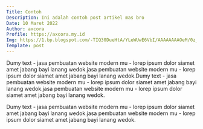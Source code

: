 ```yaml
---
Title: Contoh
Description: Ini adalah contoh post artikel mas bro
Date: 10 Maret 2022
Author: axcora
Profile: https://axcora.my.id
Img: https://1.bp.blogspot.com/-TIQ30DueHtA/YLeWUwE6VbI/AAAAAAAAOeM/0z_75ayYwSQQ3yFdHykK9Q0G27hzuKX6wCLcBGAsYHQ/s1500/10372971_10203043881798919_2756716781267349962_o.jpg
Template: post
---
```

Dumy text - jasa pembuatan website modern mu - lorep ipsum dolor siamet amet jabang bayi lanang wedok.jasa pembuatan website modern mu - lorep ipsum dolor siamet amet jabang bayi lanang wedok.Dumy text - jasa pembuatan website modern mu - lorep ipsum dolor siamet amet jabang bayi lanang wedok.jasa pembuatan website modern mu - lorep ipsum dolor siamet amet jabang bayi lanang wedok.


Dumy text - jasa pembuatan website modern mu - lorep ipsum dolor siamet amet jabang bayi lanang wedok.jasa pembuatan website modern mu - lorep ipsum dolor siamet amet jabang bayi lanang wedok.


